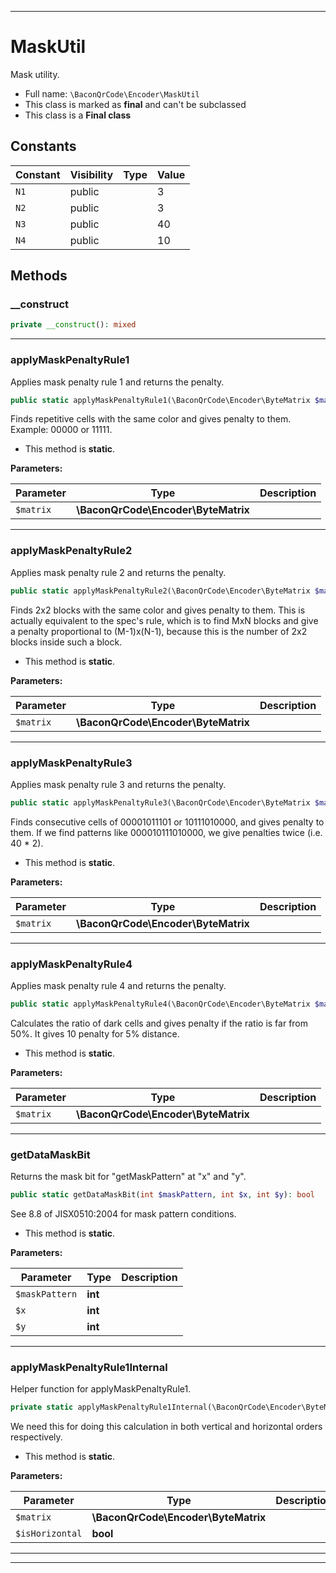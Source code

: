 ***

# MaskUtil

Mask utility.



* Full name: `\BaconQrCode\Encoder\MaskUtil`
* This class is marked as **final** and can't be subclassed
* This class is a **Final class**


## Constants

| Constant | Visibility | Type | Value |
|:---------|:-----------|:-----|:------|
|`N1`|public| |3|
|`N2`|public| |3|
|`N3`|public| |40|
|`N4`|public| |10|


## Methods


### __construct



```php
private __construct(): mixed
```











***

### applyMaskPenaltyRule1

Applies mask penalty rule 1 and returns the penalty.

```php
public static applyMaskPenaltyRule1(\BaconQrCode\Encoder\ByteMatrix $matrix): int
```

Finds repetitive cells with the same color and gives penalty to them.
Example: 00000 or 11111.

* This method is **static**.




**Parameters:**

| Parameter | Type | Description |
|-----------|------|-------------|
| `$matrix` | **\BaconQrCode\Encoder\ByteMatrix** |  |




***

### applyMaskPenaltyRule2

Applies mask penalty rule 2 and returns the penalty.

```php
public static applyMaskPenaltyRule2(\BaconQrCode\Encoder\ByteMatrix $matrix): int
```

Finds 2x2 blocks with the same color and gives penalty to them. This is
actually equivalent to the spec's rule, which is to find MxN blocks and
give a penalty proportional to (M-1)x(N-1), because this is the number of
2x2 blocks inside such a block.

* This method is **static**.




**Parameters:**

| Parameter | Type | Description |
|-----------|------|-------------|
| `$matrix` | **\BaconQrCode\Encoder\ByteMatrix** |  |




***

### applyMaskPenaltyRule3

Applies mask penalty rule 3 and returns the penalty.

```php
public static applyMaskPenaltyRule3(\BaconQrCode\Encoder\ByteMatrix $matrix): int
```

Finds consecutive cells of 00001011101 or 10111010000, and gives penalty
to them. If we find patterns like 000010111010000, we give penalties
twice (i.e. 40 * 2).

* This method is **static**.




**Parameters:**

| Parameter | Type | Description |
|-----------|------|-------------|
| `$matrix` | **\BaconQrCode\Encoder\ByteMatrix** |  |




***

### applyMaskPenaltyRule4

Applies mask penalty rule 4 and returns the penalty.

```php
public static applyMaskPenaltyRule4(\BaconQrCode\Encoder\ByteMatrix $matrix): int
```

Calculates the ratio of dark cells and gives penalty if the ratio is far
from 50%. It gives 10 penalty for 5% distance.

* This method is **static**.




**Parameters:**

| Parameter | Type | Description |
|-----------|------|-------------|
| `$matrix` | **\BaconQrCode\Encoder\ByteMatrix** |  |




***

### getDataMaskBit

Returns the mask bit for "getMaskPattern" at "x" and "y".

```php
public static getDataMaskBit(int $maskPattern, int $x, int $y): bool
```

See 8.8 of JISX0510:2004 for mask pattern conditions.

* This method is **static**.




**Parameters:**

| Parameter | Type | Description |
|-----------|------|-------------|
| `$maskPattern` | **int** |  |
| `$x` | **int** |  |
| `$y` | **int** |  |




***

### applyMaskPenaltyRule1Internal

Helper function for applyMaskPenaltyRule1.

```php
private static applyMaskPenaltyRule1Internal(\BaconQrCode\Encoder\ByteMatrix $matrix, bool $isHorizontal): int
```

We need this for doing this calculation in both vertical and horizontal
orders respectively.

* This method is **static**.




**Parameters:**

| Parameter | Type | Description |
|-----------|------|-------------|
| `$matrix` | **\BaconQrCode\Encoder\ByteMatrix** |  |
| `$isHorizontal` | **bool** |  |




***


***

